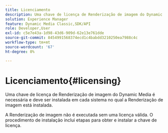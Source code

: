 ```yaml
---
title: Licenciamento
description: Uma chave de licença de Renderização de imagem do Dynamic Media é necessária e deve ser instalada em cada sistema no qual a Renderização de imagem está instalada.
solution: Experience Manager
feature: Dynamic Media Classic,SDK/API
role: Developer,User
exl-id: c5e7e43a-1d98-43d6-909d-62e13e761dde
source-git-commit: 8454991568374ecd1c4babdd3210250ea7988c4c
workflow-type: tm+mt
source-wordcount: '67'
ht-degree: 0%

---
```


# Licenciamento{#licensing}

Uma chave de licença de Renderização de imagem do Dynamic Media é necessária e deve ser instalada em cada sistema no qual a Renderização de imagem está instalada.

A Renderização de imagem não é executada sem uma licença válida. O procedimento de instalação inclui etapas para obter e instalar a chave de licença.
